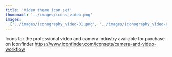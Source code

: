 ```yaml
---
title: 'Video theme icon set'
thumbnail: '../images/icons_video.png'
images:
  ['../images/Iconography_video-01.png', '../images/Iconography_video-04.png']
---
```


Icons for the professional video and
camera industry available for purchase on
Iconfinder
https://www.iconfinder.com/iconsets/camera-and-video-workflow
